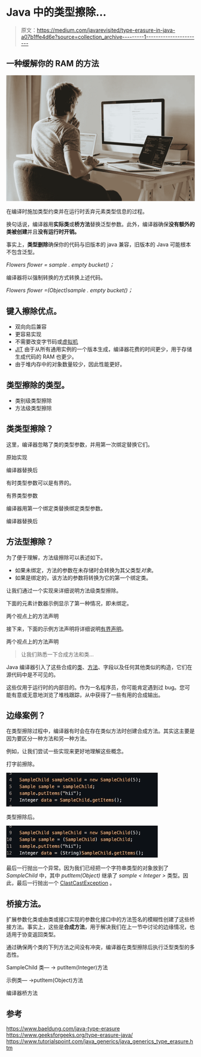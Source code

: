 # Java 中的类型擦除…

> 原文：<https://medium.com/javarevisited/type-erasure-in-java-a07b1ffe4d6e?source=collection_archive---------1----------------------->

## 一种缓解你的 RAM 的方法

![](img/222ea8f345281a1a726816b34fb80476.png)

在编译时施加类型约束并在运行时丢弃元素类型信息的过程。

换句话说，编译器用**实际类**或**桥方法**替换泛型参数。此外，编译器确保**没有额外的类被创建**并且**没有运行时开销。**

事实上，**类型删除**确保你的代码与旧版本的 java 兼容，旧版本的 Java 可能根本不包含泛型。

*Flowers flower = sample . empty bucket()；*

编译器将以强制转换的方式转换上述代码。

*Flowers flower =(Object)sample . empty bucket()；*

## 键入擦除优点。

*   双向向后兼容
*   更容易实现
*   不需要改变字节码或[虚拟机](https://javarevisited.blogspot.com/2011/12/jre-jvm-jdk-jit-in-java-programming.html)
*   [JIT](https://www.java67.com/2013/02/difference-between-jit-and-jvm-in-java.html) 由于从所有通用实例的一个版本生成，编译器花费的时间更少，用于存储生成代码的 RAM 也更少。
*   由于堆内存中的对象数量较少，因此性能更好。

## 类型擦除的类型。

*   类别级类型擦除
*   方法级类型擦除

## 类类型擦除？

这里，编译器忽略了类的类型参数，并用第一次绑定替换它们。

原始实现

编译器替换后

有时类型参数可以是有界的。

有界类型参数

编译器用第一个绑定类替换绑定类型参数。

编译器替换后

## 方法型擦除？

为了便于理解，方法级擦除可以表述如下。

*   如果未绑定，方法的参数在未存储时会转换为其父类型*对象*。
*   如果是绑定的，该方法的参数将转换为它的第一个绑定类。

让我们通过一个实现来详细说明方法级类型擦除。

下面的元素计数器示例显示了第一种情况，即未绑定。

两个视点上的方法声明

接下来，下面的示例方法声明将详细说明[有界声明](https://javarevisited.blogspot.com/2012/04/what-is-bounded-and-unbounded-wildcards.html)。

两个视点上的方法声明

> 让我们熟悉一下合成方法和类…

Java 编译器引入了这些合成的[类](https://javarevisited.blogspot.com/2012/02/difference-between-instance-class-and.html)、[方法](https://www.java67.com/2019/02/can-you-add-non-abstract-method-on-interface-in-java.html)、字段以及任何其他类似的构造，它们在源代码中是不可见的。

这些仅用于运行时的内部目的。作为一名程序员，你可能肯定遇到过 bug。您可能有意或无意地浏览了堆栈跟踪，从中获得了一些有用的合成输出。

## 边缘案例？

在类型擦除过程中，编译器有时会在存在类似方法时创建合成方法。其实这主要是因为要区分一种方法和另一种方法。

例如，让我们尝试一些实现来更好地理解这些概念。

打字前擦除。

![](img/dc9421e991424aa449f9e99efdc85be2.png)

类型擦除后。

![](img/c20c080851982b2f209d25bc0d4fa1e6.png)

最后一行抛出一个异常。因为我们已经把一个字符串类型的对象放到了 *SampleChild* 中，其中 *putItem(Object)* 继承了 *sample < Integer >* 类型。因此，最后一行抛出一个 [ClastCastException](https://javarevisited.blogspot.com/2012/12/how-to-solve-javalangclasscastexception-java.html#axzz6qVaG06bu) 。

## 桥接方法。

扩展参数化类或由类或接口实现的参数化接口中的方法签名的模糊性创建了这些桥接方法。事实上，这些是**合成方法**，用于解决我们在上一节中讨论的边缘情况，也适用于协变返回类型。

通过确保两个类的下列方法之间没有冲突，编译器在类型擦除后执行泛型类型的多态性。

SampleChild 类— → putItem(Integer)方法

示例类— →putItem(Object)方法

编译器桥方法

## 参考

<https://www.baeldung.com/java-type-erasure>  <https://www.geeksforgeeks.org/type-erasure-java/>  <https://www.tutorialspoint.com/java_generics/java_generics_type_erasure.htm> 